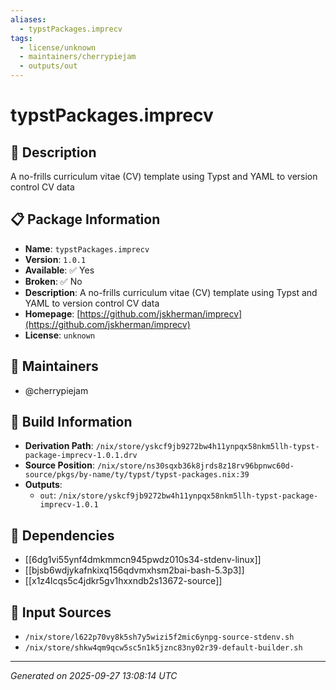 ```yaml
---
aliases:
  - typstPackages.imprecv
tags:
  - license/unknown
  - maintainers/cherrypiejam
  - outputs/out
---
```


# typstPackages.imprecv

## 📝 Description

A no-frills curriculum vitae (CV) template using Typst and YAML to version control CV data

## 📋 Package Information

- **Name**: `typstPackages.imprecv`
- **Version**: `1.0.1`
- **Available**: ✅ Yes
- **Broken**: ✅ No
- **Description**: A no-frills curriculum vitae (CV) template using Typst and YAML to version control CV data
- **Homepage**: [https://github.com/jskherman/imprecv](https://github.com/jskherman/imprecv)
- **License**: `unknown`
## 👥 Maintainers

- @cherrypiejam


## 🔧 Build Information

- **Derivation Path**: `/nix/store/yskcf9jb9272bw4h11ynpqx58nkm5llh-typst-package-imprecv-1.0.1.drv`
- **Source Position**: `/nix/store/ns30sqxb36k8jrds8z18rv96bpnwc60d-source/pkgs/by-name/ty/typst/typst-packages.nix:39`
- **Outputs**:
  - `out`:  `/nix/store/yskcf9jb9272bw4h11ynpqx58nkm5llh-typst-package-imprecv-1.0.1`

## 🔗 Dependencies

- [[6dg1vi55ynf4dmkmmcn945pwdz010s34-stdenv-linux]]
- [[bjsb6wdjykafnkixq156qdvmxhsm2bai-bash-5.3p3]]
- [[x1z4lcqs5c4jdkr5gv1hxxndb2s13672-source]]

## 📁 Input Sources

- `/nix/store/l622p70vy8k5sh7y5wizi5f2mic6ynpg-source-stdenv.sh`
- `/nix/store/shkw4qm9qcw5sc5n1k5jznc83ny02r39-default-builder.sh`

---
*Generated on 2025-09-27 13:08:14 UTC*
